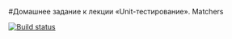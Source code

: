 #Домашнее задание к лекции «Unit-тестирование». Matchers

[![Build status](https://ci.appveyor.com/api/projects/status/n8893h388292wyap?svg=true)](https://ci.appveyor.com/project/Dmitry-Gavrilov/matchers)